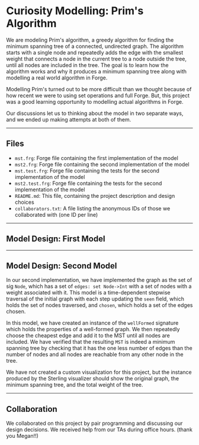 # Curiosity Modelling: Prim's Algorithm

We are modeling Prim's algorithm, a greedy algorithm for finding the minimum spanning tree of a connected, undirected graph. The algorithm starts with a single node and repeatedly adds the edge with the smallest weight that connects a node in the current tree to a node outside the tree, until all nodes are included in the tree. The goal is to learn how the algorithm works and why it produces a minimum spanning tree along with modelling a real world algorithm in Forge.

Modelling Prim's turned out to be more difficult than we thought because of how recent we were to using set operations and full Forge. But, this project was a good learning opportunity to modelling actual algorithms in Forge.

Our discussions let us to thinking about the model in two separate ways, and we ended up making attempts at both of them.

---

## Files

- `mst.frg`: Forge file containing the first implementation of the model
- `mst2.frg`: Forge file containing the second implementation of the model
- `mst.test.frg`: Forge file containing the tests for the second implementation of the model
- `mst2.test.frg`: Forge file containing the tests for the second implementation of the model
- `README.md`: This file, containing the project description and design choices
- `collaborators.txt`: A file listing the anonymous IDs of those we collaborated with (one ID per line)

---

## Model Design: First Model

---

## Model Design: Second Model

In our second implementation, we have implemented the graph as the set of sig `Node`, which has a set of `edges: set Node->Int` with a set of nodes with a weight associated with it. This model is a time-dependent stepwise traversal of the initial graph with each step updating the `seen` field, which holds the set of nodes traversed, and `chosen`, which holds a set of the edges chosen.

In this model, we have created an instance of the `wellFormed` signature which holds the properties of a well-formed graph. We then repeatedly choose the cheapest edge and add it to the MST until all nodes are included. We have verified that the resulting `MST` is indeed a minimum spanning tree by checking that it has the one less number of edges than the number of nodes and all nodes are reachable from any other node in the tree.

We have not created a custom visualization for this project, but the instance produced by the Sterling visualizer should show the original graph, the minimum spanning tree, and the total weight of the tree.

---

## Collaboration

We collaborated on this project by pair programming and discussing our design decisions. We received help from our TAs during office hours. (thank you Megan!!)
